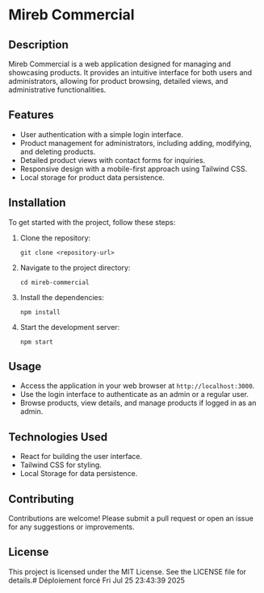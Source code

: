 # Mireb Commercial

## Description
Mireb Commercial is a web application designed for managing and showcasing products. It provides an intuitive interface for both users and administrators, allowing for product browsing, detailed views, and administrative functionalities.

## Features
- User authentication with a simple login interface.
- Product management for administrators, including adding, modifying, and deleting products.
- Detailed product views with contact forms for inquiries.
- Responsive design with a mobile-first approach using Tailwind CSS.
- Local storage for product data persistence.

## Installation
To get started with the project, follow these steps:

1. Clone the repository:
   ```
   git clone <repository-url>
   ```

2. Navigate to the project directory:
   ```
   cd mireb-commercial
   ```

3. Install the dependencies:
   ```
   npm install
   ```

4. Start the development server:
   ```
   npm start
   ```

## Usage
- Access the application in your web browser at `http://localhost:3000`.
- Use the login interface to authenticate as an admin or a regular user.
- Browse products, view details, and manage products if logged in as an admin.

## Technologies Used
- React for building the user interface.
- Tailwind CSS for styling.
- Local Storage for data persistence.

## Contributing
Contributions are welcome! Please submit a pull request or open an issue for any suggestions or improvements.

## License
This project is licensed under the MIT License. See the LICENSE file for details.# Déploiement forcé Fri Jul 25 23:43:39     2025
